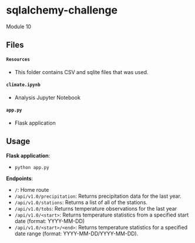 # sqlalchemy-challenge
Module 10


## Files

#### `Resources`
- This folder contains CSV and sqlite files that was used.

#### `climate.ipynb`
- Analysis Jupyter Notebook

#### `app.py`
-  Flask application


## Usage

**Flask application**:
-  `python app.py`

**Endpoints**:
   - `/`: Home route
   - `/api/v1.0/precipitation`: Returns precipitation data for the last year.
   - `/api/v1.0/stations`: Returns a list of all of the stations.
   - `/api/v1.0/tobs`: Returns temperature observations for the last year
   - `/api/v1.0/<start>`: Returns temperature statistics from a specified start date (format: YYYY-MM-DD)
   - `/api/v1.0/<start>/<end>`: Returns temperature statistics for a specified date range (format: YYYY-MM-DD/YYYY-MM-DD).
